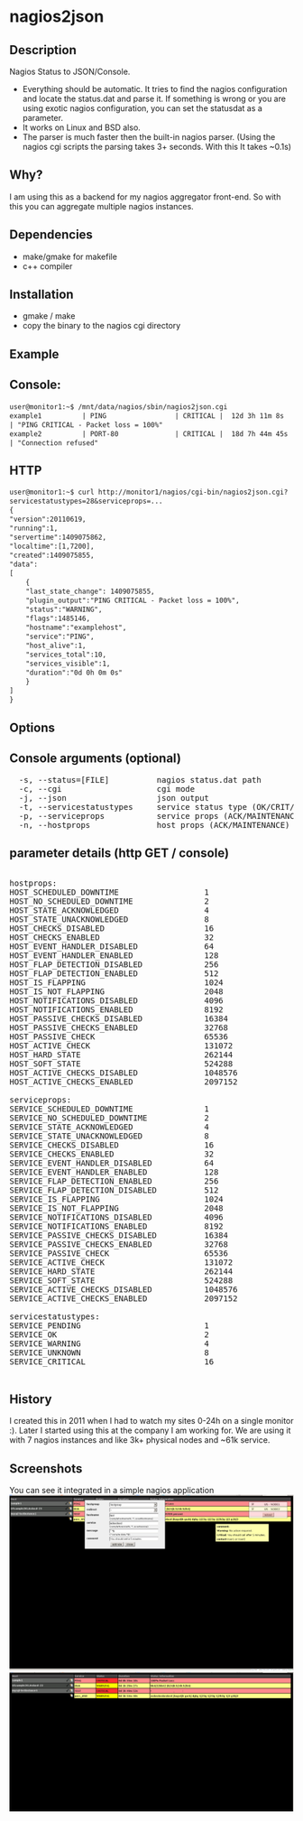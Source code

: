 nagios2json
===========

Description
-----------
Nagios Status to JSON/Console.

- Everything should be automatic. It tries to find the nagios configuration and locate the status.dat and parse it.
  If something is wrong or you are using exotic nagios configuration, you can set the statusdat as a parameter.
- It works on Linux and BSD also.
- The parser is much faster then the built-in nagios parser. (Using the nagios cgi scripts the parsing takes 3+ seconds. With this It takes ~0.1s)

Why?
-----------
I am using this as a backend for my nagios aggregator front-end. So with this you can aggregate multiple nagios instances.

Dependencies
-----------
- make/gmake for makefile
- c++ compiler

Installation
-----------
- gmake / make
- copy the binary to the nagios cgi directory

Example
-----------
## Console:
    user@monitor1:~$ /mnt/data/nagios/sbin/nagios2json.cgi
    example1          | PING                 | CRITICAL |  12d 3h 11m 8s   | "PING CRITICAL - Packet loss = 100%"
    example2          | PORT-80              | CRITICAL |  18d 7h 44m 45s  | "Connection refused"

## HTTP
    user@monitor1:~$ curl http://monitor1/nagios/cgi-bin/nagios2json.cgi?servicestatustypes=28&serviceprops=...
    {
	"version":20110619,
	"running":1,
	"servertime":1409075862,
	"localtime":[1,7200],
	"created":1409075855,
	"data":
	[
	    {
	    "last_state_change": 1409075855,
	    "plugin_output":"PING CRITICAL - Packet loss = 100%",
	    "status":"WARNING",
	    "flags":1485146,
	    "hostname":"examplehost",
	    "service":"PING",
	    "host_alive":1,
	    "services_total":10,
	    "services_visible":1,
	    "duration":"0d 0h 0m 0s"
	    }
	]
    }

Options
-----------
## Console arguments (optional)
<pre>
  -s, --status=[FILE]          nagios status.dat path
  -c, --cgi                    cgi mode
  -j, --json                   json output
  -t, --servicestatustypes     service status type (OK/CRIT/WARN)
  -p, --serviceprops           service props (ACK/MAINTENANCE)
  -n, --hostprops              host props (ACK/MAINTENANCE)
</pre>

## parameter details (http GET / console)
<pre>

hostprops:
HOST_SCHEDULED_DOWNTIME                  1
HOST_NO_SCHEDULED_DOWNTIME               2
HOST_STATE_ACKNOWLEDGED                  4
HOST_STATE_UNACKNOWLEDGED                8
HOST_CHECKS_DISABLED                     16
HOST_CHECKS_ENABLED                      32
HOST_EVENT_HANDLER_DISABLED              64
HOST_EVENT_HANDLER_ENABLED               128
HOST_FLAP_DETECTION_DISABLED             256
HOST_FLAP_DETECTION_ENABLED              512
HOST_IS_FLAPPING                         1024
HOST_IS_NOT_FLAPPING                     2048
HOST_NOTIFICATIONS_DISABLED              4096
HOST_NOTIFICATIONS_ENABLED               8192
HOST_PASSIVE_CHECKS_DISABLED             16384
HOST_PASSIVE_CHECKS_ENABLED              32768
HOST_PASSIVE_CHECK                       65536
HOST_ACTIVE_CHECK                        131072
HOST_HARD_STATE                          262144
HOST_SOFT_STATE                          524288
HOST_ACTIVE_CHECKS_DISABLED              1048576
HOST_ACTIVE_CHECKS_ENABLED               2097152

serviceprops:
SERVICE_SCHEDULED_DOWNTIME               1
SERVICE_NO_SCHEDULED_DOWNTIME            2
SERVICE_STATE_ACKNOWLEDGED               4
SERVICE_STATE_UNACKNOWLEDGED             8
SERVICE_CHECKS_DISABLED                  16
SERVICE_CHECKS_ENABLED                   32
SERVICE_EVENT_HANDLER_DISABLED           64
SERVICE_EVENT_HANDLER_ENABLED            128
SERVICE_FLAP_DETECTION_ENABLED           256
SERVICE_FLAP_DETECTION_DISABLED          512
SERVICE_IS_FLAPPING                      1024
SERVICE_IS_NOT_FLAPPING                  2048
SERVICE_NOTIFICATIONS_DISABLED           4096
SERVICE_NOTIFICATIONS_ENABLED            8192
SERVICE_PASSIVE_CHECKS_DISABLED          16384
SERVICE_PASSIVE_CHECKS_ENABLED           32768
SERVICE_PASSIVE_CHECK                    65536
SERVICE_ACTIVE_CHECK                     131072
SERVICE_HARD_STATE                       262144
SERVICE_SOFT_STATE                       524288
SERVICE_ACTIVE_CHECKS_DISABLED           1048576
SERVICE_ACTIVE_CHECKS_ENABLED            2097152

servicestatustypes:
SERVICE_PENDING                          1
SERVICE_OK                               2
SERVICE_WARNING                          4
SERVICE_UNKNOWN                          8
SERVICE_CRITICAL                         16

</pre>

History
-----------
I created this in 2011 when I had to watch my sites 0-24h on a single monitor :).
Later I started using this at the company I am working for. We are using it with 7 nagios instances and like 3k+ physical nodes and ~61k service.

Screenshots
-----------
You can see it integrated in a simple nagios application
![Screenshot1](https://raw.githubusercontent.com/macskas/nagios2json/master/github-static/nagios1.png "Screenshot1")
![Screenshot2](https://raw.githubusercontent.com/macskas/nagios2json/master/github-static/nagios2.png "Screenshot2")
